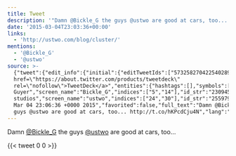 ```yaml
---
title: Tweet
description: '"Damn @Bickle_G the guys @ustwo are good at cars, too... "'
date: '2015-03-04T23:03:36+00:00'
links:
  - 'http://ustwo.com/blog/cluster/'
mentions:
  - '@Bickle_G'
  - '@ustwo'
source: >-
  {"tweet":{"edit_info":{"initial":{"editTweetIds":["573258270422540289"],"editableUntil":"2015-03-05T00:06:36.949Z","editsRemaining":"5","isEditEligible":true}},"retweeted":false,"source":"<a
  href=\"https://about.twitter.com/products/tweetdeck\"
  rel=\"nofollow\">TweetDeck</a>","entities":{"hashtags":[],"symbols":[],"user_mentions":[{"name":"Ben
  Guyer","screen_name":"Bickle_G","indices":["5","14"],"id_str":"23094576","id":"23094576"},{"name":"ustwo
  studios","screen_name":"ustwo","indices":["24","30"],"id_str":"255979502","id":"255979502"}],"urls":[{"url":"http://t.co/hKPcdCju4N","expanded_url":"http://ustwo.com/blog/cluster/","display_url":"ustwo.com/blog/cluster/","indices":["56","78"]}]},"display_text_range":["0","78"],"favorite_count":"0","id_str":"573258270422540289","truncated":false,"retweet_count":"0","id":"573258270422540289","possibly_sensitive":false,"created_at":"Wed
  Mar 04 23:06:36 +0000 2015","favorited":false,"full_text":"Damn @Bickle_G the
  guys @ustwo are good at cars, too... http://t.co/hKPcdCju4N","lang":"en"}}
---
```

Damn [@Bickle_G](https://twitter.com/@Bickle_G) the guys [@ustwo](https://twitter.com/@ustwo) are good at cars, too... 
    
{{< tweet 0 0 >}}
    
